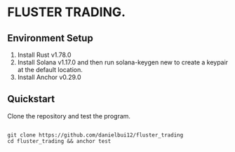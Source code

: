 # FLUSTER TRADING.

## Environment Setup

1. Install Rust v1.78.0
2. Install Solana v1.17.0 and then run solana-keygen new to create a keypair at the default location.
3. Install Anchor v0.29.0

## Quickstart

Clone the repository and test the program.

```shell

git clone https://github.com/danielbui12/fluster_trading
cd fluster_trading && anchor test
```